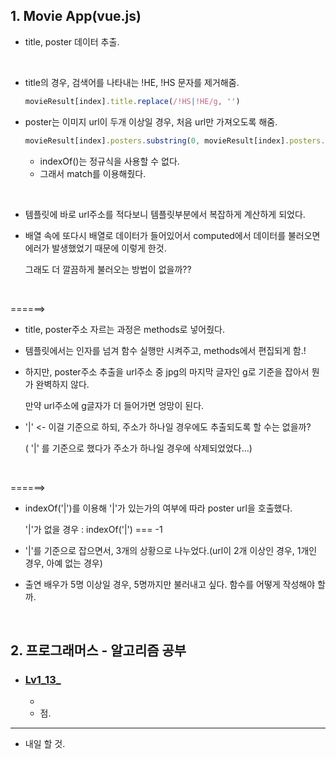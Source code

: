 <h2>1. Movie App(vue.js) </h2>

- title, poster 데이터 추출.
<br/>

- title의 경우, 검색어를 나타내는 !HE, !HS 문자를 제거해줌.
  ```javascript
  movieResult[index].title.replace(/!HS|!HE/g, '')
  ```
- poster는 이미지 url이 두개 이상일 경우, 처음 url만 가져오도록 해줌.
  ```javascript
  movieResult[index].posters.substring(0, movieResult[index].posters.indexOf(movieResult[index].posters.match(/g/i)) + 1)
  ```
  - indexOf()는 정규식을 사용할 수 없다.
  - 그래서 match를 이용해줬다.
<br/>

- 템플릿에 바로 url주소를 적다보니 템플릿부분에서 복잡하게 계산하게 되었다.
- 배열 속에 또다시 배열로 데이터가 들어있어서 computed에서 데이터를 불러오면 에러가 발생했었기 때문에 이렇게 한것.

  그래도 더 깔끔하게 불러오는 방법이 없을까??
<br/>

   ======>
  - title, poster주소 자르는 과정은 methods로 넣어줬다. 
  - 템플릿에서는 인자를 넘겨 함수 실행만 시켜주고, methods에서 편집되게 함.!
  - 하지만, poster주소 추출을 url주소 중 jpg의 마지막 글자인 g로 기준을 잡아서 뭔가 완벽하지 않다.
  
     만약 url주소에 g글자가 더 들어가면 엉망이 된다.
     
  - '|' <- 이걸 기준으로 하되, 주소가 하나일 경우에도 추출되도록 할 수는 없을까? 
  
    ( '|' 를 기준으로 했다가 주소가 하나일 경우에 삭제되었었다...)
<br/>

  ======>
  - indexOf('|')를 이용해 '|'가 있는가의 여부에 따라 poster url을 호출했다. 
  
    '|'가 없을 경우 : indexOf('|') === -1
    
  - '|'를 기준으로 잡으면서, 3개의 상황으로 나누었다.(url이 2개 이상인 경우, 1개인 경우, 아예 없는 경우)
  - 출연 배우가 5명 이상일 경우, 5명까지만 불러내고 싶다. 함수를 어떻게 작성해야 할까.

<br/>


<h2>2. 프로그래머스 - 알고리즘 공부</h2>

- <h3><a href="">Lv1_13_</a></h3>
  
  - 
  - 점.

     
<hr/>

- 내일 할 것.

